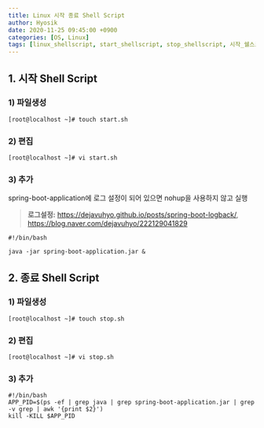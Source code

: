 ```yaml
--- 
title: Linux 시작 종료 Shell Script
author: Hyosik
date: 2020-11-25 09:45:00 +0900
categories: [OS, Linux]
tags: [linux_shellscript, start_shellscript, stop_shellscript, 시작_쉘스크립트, 종료_쉘스크립트]
---
```


## 1. 시작 Shell Script

### 1) 파일생성

```bash
[root@localhost ~]# touch start.sh
```

### 2) 편집

```bash
[root@localhost ~]# vi start.sh
```

### 3) 추가
spring-boot-application에 로그 설정이 되어 있으면 nohup을 사용하지 않고 실행

> **로그설정:** <https://dejavuhyo.github.io/posts/spring-boot-logback/>, <https://blog.naver.com/dejavuhyo/222129041829>

```shell
#!/bin/bash

java -jar spring-boot-application.jar &
```

## 2. 종료 Shell Script

### 1) 파일생성

```bash
[root@localhost ~]# touch stop.sh
```

### 2) 편집

```bash
[root@localhost ~]# vi stop.sh
```

### 3) 추가

```shell
#!/bin/bash
APP_PID=$(ps -ef | grep java | grep spring-boot-application.jar | grep -v grep | awk '{print $2}')
kill -KILL $APP_PID
```
